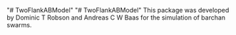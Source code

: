 "# TwoFlankABModel" 
"# TwoFlankABModel" 
This package was developed by Dominic T Robson and Andreas C W Baas for the simulation of barchan swarms.
